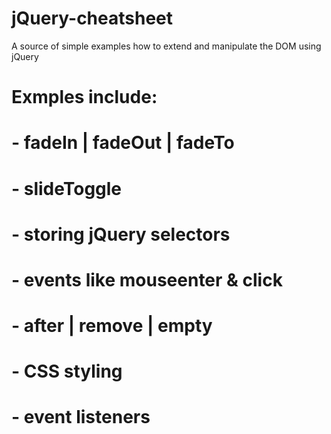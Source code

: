 # jQuery-cheatsheet
A source of simple examples how to extend and manipulate the DOM using jQuery

# Exmples include:
# - fadeIn | fadeOut | fadeTo 
# - slideToggle
# - storing jQuery selectors
# - events like mouseenter & click
# - after | remove | empty
# - CSS styling
# - event listeners